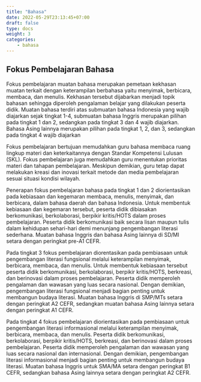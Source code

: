 ```yaml
---
title: "Bahasa"
date: 2022-05-29T23:13:45+07:00
draft: false
type: docs
weight: 3
categories:
    - bahasa
---
```


## Fokus Pembelajaran Bahasa

Fokus pembelajaran muatan bahasa merupakan pemetaan kekhasan muatan terkait dengan keterampilan berbahasa yaitu menyimak, berbicara, membaca, dan menulis. Kekhasan tersebut dijabarkan menjadi topik bahasan sehingga diperoleh pengalaman belajar yang dilakukan peserta didik. Muatan bahasa terdiri atas submuatan bahasa Indonesia yang wajib diajarkan sejak tingkat 1-4, submuatan bahasa Inggris merupakan pilihan pada tingkat 1 dan 2, sedangkan pada tingkat 3 dan 4 wajib diajarkan. Bahasa Asing lainnya merupakan pilihan pada tingkat 1, 2, dan 3, sedangkan pada tingkat 4 wajib diajarkan

Fokus pembelajaran bertujuan memudahkan guru bahasa membaca ruang lingkup materi dan keterkaitannya dengan Standar Kompetensi Lulusan (SKL). Fokus pembelajaran juga memudahkan guru menentukan prioritas materi dan tahapan pembelajaran. Meskipun demikian, guru tetap dapat melakukan kreasi dan inovasi terkait metode dan media pembelajaran sesuai situasi kondisi wilayah.

Penerapan fokus pembelajaran bahasa pada tingkat 1 dan 2 diorientasikan pada kebiasaan dan kegemaran membaca, menulis, menyimak, dan berbicara, dalam bahasa daerah dan bahasa Indonesia. Untuk membentuk kebiasaan dan kegemaran tersebut, peserta didik dibiasakan berkomunikasi, berkolaborasi, berpikir kritis/HOTS dalam proses pembelajaran. Peserta didik berkomunikasi baik secara lisan maupun tulis dalam kehidupan sehari-hari demi menunjang pengembangan literasi sederhana. Muatan bahasa Inggris dan bahasa Asing lainnya di SD/MI setara dengan peringkat pre-A1 CEFR.

Pada tingkat 3 fokus pembelajaran diorentasikan pada pembiasaan untuk pengembangan literasi fungsional melalui keterampilan menyimak, berbicara, membaca, dan menulis. Untuk membentuk kebiasaan tersebut peserta didik berkomunikasi, berkolaborasi, berpikir kritis/HOTS, berkreasi, dan berinovasi dalam proses pembelajaran. Peserta didik memperoleh pengalaman dan wawasan yang luas secara nasional. Dengan demikian, pengembangan literasi fungsional menjadi bagian penting untuk membangun budaya literasi. Muatan bahasa Inggris di SMP/MTs setara dengan peringkat A2 CEFR, sedangkan muatan bahasa Asing lainnya setara dengan peringkat A1 CEFR.

Pada tingkat 4 fokus pembelajaran diorientasikan pada pembiasaan untuk pengembangan literasi informasional melalui keterampilan menyimak, berbicara, membaca, dan menulis. Peserta didik berkomunikasi, berkolaborasi, berpikir kritis/HOTS, berkreasi, dan berinovasi dalam proses pembelajaran. Peserta didik memperoleh pengalaman dan wawasan yang luas secara nasional dan internasional. Dengan demikian, pengembangan literasi informasional menjadi bagian penting untuk membangun budaya literasi. Muatan bahasa Inggris untuk SMA/MA setara dengan peringkat B1 CEFR, sedangkan bahasa Asing lainnya setara dengan peringkat A2 CEFR.